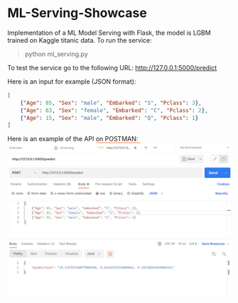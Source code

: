 # ML-Serving-Showcase

Implementation of a ML Model Serving with Flask, the model is LGBM trained on Kaggle titanic data.
To run the service:
> python ml_serving.py

To test the service go to the following URL: http://127.0.0.1:5000/predict

Here is an input for example (JSON format):
```json
[
    {"Age": 85, "Sex": "male", "Embarked": "S", "Pclass": 3},
    {"Age": 63, "Sex": "female", "Embarked": "C", "Pclass": 2},
    {"Age": 15, "Sex": "male", "Embarked": "Q", "Pclass": 1}
]
```

Here is an example of the API on POSTMAN:
![alt text](https://github.com/gershonc/ml-serving-showcase/blob/main/img/postman_serving_ml.png?raw=true)

